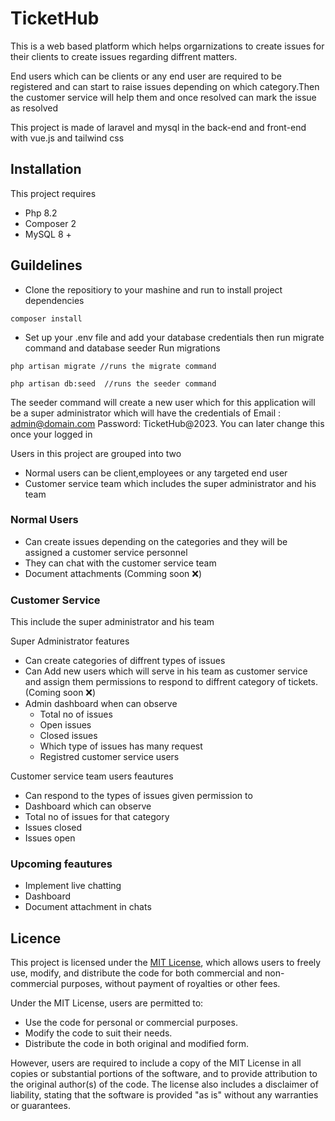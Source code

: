 # TicketHub

This is a web based platform which helps orgarnizations to create issues for their clients to create issues regarding diffrent matters.

End users which can be clients or any end user are required to be registered and can start to raise issues depending on which category.Then the customer service will help them and once resolved can mark the issue as resolved

This project is made of laravel and mysql in the back-end and front-end with vue.js and tailwind css

## Installation
This project requires

- Php 8.2 
- Composer 2
- MySQL 8 +

## Guildelines 

- Clone the repositiory to your mashine and run to install project dependencies
```
composer install
```
- Set up your .env file and add your database credentials then run migrate command and database seeder
 Run migrations
```
php artisan migrate //runs the migrate command

php artisan db:seed  //runs the seeder command
```
The seeder command will create a new user which for this application will be a super administrator which will have the credentials of
Email : admin@domain.com Password: TicketHub@2023. You can later change this once your logged in

Users in this project are grouped into two
- Normal users can be client,employees or any targeted end user
- Customer service team which includes the super administrator and his team


### Normal Users
- Can create issues depending on the categories and they will be assigned a customer service personnel
- They can chat with the customer service team
- Document attachments  (Comming soon ❌)


### Customer Service
This include the super administrator and his team

Super Administrator features
- Can create categories of diffrent types of issues
- Can Add new users which will serve in his team as customer service and assign them permissions to respond to diffrent category of tickets. (Coming soon ❌)
- Admin dashboard when can observe 
  - Total no of issues
  - Open issues
  - Closed issues
  - Which type of issues has many request
  - Registred customer service users

Customer service team users feautures
- Can respond to the types of issues given permission to
- Dashboard which can observe
 - Total no of issues for that category
 - Issues closed
 - Issues open

### Upcoming feautures
- Implement live chatting
- Dashboard
- Document attachment in chats


## Licence 
This project is licensed under the [MIT License](LICENSE.txt), which allows users to freely use, modify, and distribute the code for both commercial and non-commercial purposes, without payment of royalties or other fees.

Under the MIT License, users are permitted to:

- Use the code for personal or commercial purposes.
- Modify the code to suit their needs.
- Distribute the code in both original and modified form.

However, users are required to include a copy of the MIT License in all copies or substantial portions of the software, and to provide attribution to the original author(s) of the code. The license also includes a disclaimer of liability, stating that the software is provided "as is" without any warranties or guarantees.
